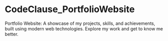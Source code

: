# CodeClause_PortfolioWebsite
Portfolio Website: A showcase of my projects, skills, and achievements, built using modern web technologies. Explore my work and get to know me better.
